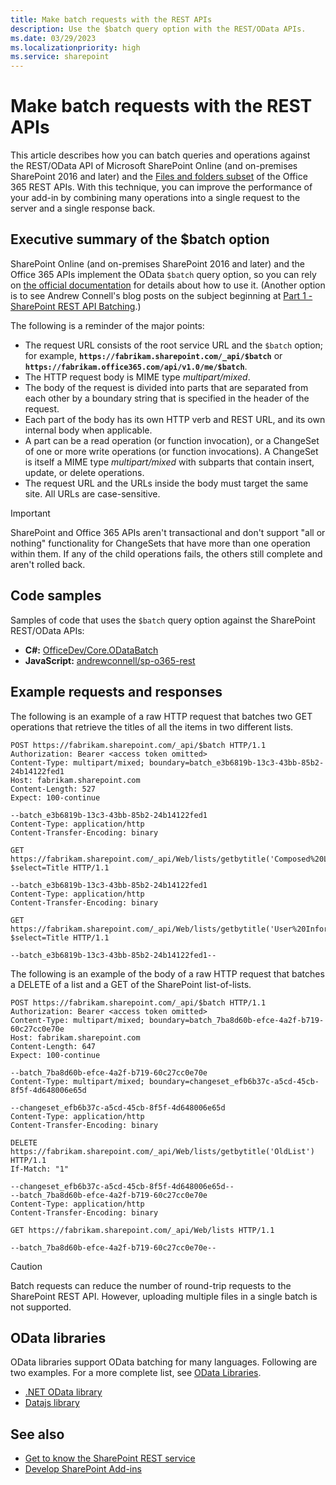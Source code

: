 ```yaml
---
title: Make batch requests with the REST APIs
description: Use the $batch query option with the REST/OData APIs.
ms.date: 03/29/2023
ms.localizationpriority: high
ms.service: sharepoint
---
```


# Make batch requests with the REST APIs

This article describes how you can batch queries and operations against the REST/OData API of Microsoft SharePoint Online (and on-premises SharePoint 2016 and later) and the [Files and folders subset](working-with-folders-and-files-with-rest.md) of the Office 365 REST APIs. With this technique, you can improve the performance of your add-in by combining many operations into a single request to the server and a single response back.

## Executive summary of the $batch option

SharePoint Online (and on-premises SharePoint 2016 and later) and the Office 365 APIs implement the OData  `$batch` query option, so you can rely on [the official documentation](https://www.odata.org/documentation/odata-version-3-0/batch-processing) for details about how to use it. (Another option is to see Andrew Connell's blog posts on the subject beginning at [Part 1 - SharePoint REST API Batching](https://www.voitanos.io/blog/part-1-sharepoint-rest-api-batching-understanding-batching-requests).)

The following is a reminder of the major points:

- The request URL consists of the root service URL and the `$batch` option; for example, **`https://fabrikam.sharepoint.com/_api/$batch`** or **`https://fabrikam.office365.com/api/v1.0/me/$batch`**.
- The HTTP request body is MIME type *multipart/mixed*.
- The body of the request is divided into parts that are separated from each other by a boundary string that is specified in the header of the request.
- Each part of the body has its own HTTP verb and REST URL, and its own internal body when applicable.
- A part can be a read operation (or function invocation), or a ChangeSet of one or more write operations (or function invocations). A ChangeSet is itself a MIME type *multipart/mixed*  with subparts that contain insert, update, or delete operations.
- The request URL and the URLs inside the body must target the same site. All URLs are case-sensitive.

> [!IMPORTANT]
> SharePoint and Office 365 APIs aren't transactional and don't support "all or nothing" functionality for ChangeSets that have more than one operation within them. If any of the child operations fails, the others still complete and aren't rolled back.

## Code samples

Samples of code that uses the `$batch` query option against the SharePoint REST/OData APIs:

- **C#:** [OfficeDev/Core.ODataBatch](https://github.com/OfficeDev/PnP/tree/master/Samples/Core.ODataBatch)
- **JavaScript:** [andrewconnell/sp-o365-rest](https://github.com/andrewconnell/sp-o365-rest/blob/master/SpRestBatchSample/Scripts/App.js)

## Example requests and responses

The following is an example of a raw HTTP request that batches two GET operations that retrieve the titles of all the items in two different lists.

```http
POST https://fabrikam.sharepoint.com/_api/$batch HTTP/1.1
Authorization: Bearer <access token omitted>
Content-Type: multipart/mixed; boundary=batch_e3b6819b-13c3-43bb-85b2-24b14122fed1
Host: fabrikam.sharepoint.com
Content-Length: 527
Expect: 100-continue

--batch_e3b6819b-13c3-43bb-85b2-24b14122fed1
Content-Type: application/http
Content-Transfer-Encoding: binary

GET https://fabrikam.sharepoint.com/_api/Web/lists/getbytitle('Composed%20Looks')/items?$select=Title HTTP/1.1

--batch_e3b6819b-13c3-43bb-85b2-24b14122fed1
Content-Type: application/http
Content-Transfer-Encoding: binary

GET https://fabrikam.sharepoint.com/_api/Web/lists/getbytitle('User%20Information%20List')/items?$select=Title HTTP/1.1

--batch_e3b6819b-13c3-43bb-85b2-24b14122fed1--
```

The following is an example of the body of a raw HTTP request that batches a DELETE of a list and a GET of the SharePoint list-of-lists.

```http
POST https://fabrikam.sharepoint.com/_api/$batch HTTP/1.1
Authorization: Bearer <access token omitted>
Content-Type: multipart/mixed; boundary=batch_7ba8d60b-efce-4a2f-b719-60c27cc0e70e
Host: fabrikam.sharepoint.com
Content-Length: 647
Expect: 100-continue

--batch_7ba8d60b-efce-4a2f-b719-60c27cc0e70e
Content-Type: multipart/mixed; boundary=changeset_efb6b37c-a5cd-45cb-8f5f-4d648006e65d

--changeset_efb6b37c-a5cd-45cb-8f5f-4d648006e65d
Content-Type: application/http
Content-Transfer-Encoding: binary

DELETE https://fabrikam.sharepoint.com/_api/Web/lists/getbytitle('OldList') HTTP/1.1
If-Match: "1"

--changeset_efb6b37c-a5cd-45cb-8f5f-4d648006e65d--
--batch_7ba8d60b-efce-4a2f-b719-60c27cc0e70e
Content-Type: application/http
Content-Transfer-Encoding: binary

GET https://fabrikam.sharepoint.com/_api/Web/lists HTTP/1.1

--batch_7ba8d60b-efce-4a2f-b719-60c27cc0e70e--
```

> [!CAUTION]
> Batch requests can reduce the number of round-trip requests to the SharePoint REST API. However, uploading multiple files in a single batch is not supported.

## OData libraries

OData libraries support OData batching for many languages. Following are two examples. For a more complete list, see [OData Libraries](https://www.odata.org/libraries/).

- [.NET OData library](/odata/client/basic-crud-operations)
- [Datajs library](https://www.nuget.org/packages/datajs)

## See also

- [Get to know the SharePoint REST service](get-to-know-the-sharepoint-rest-service.md)
- [Develop SharePoint Add-ins](develop-sharepoint-add-ins.md)
